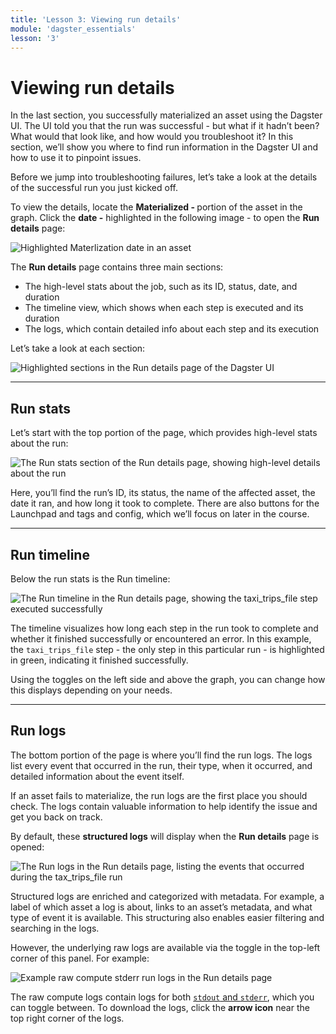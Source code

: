 ```yaml
---
title: 'Lesson 3: Viewing run details'
module: 'dagster_essentials'
lesson: '3'
---
```


# Viewing run details

In the last section, you successfully materialized an asset using the Dagster UI. The UI told you that the run was successful - but what if it hadn’t been? What would that look like, and how would you troubleshoot it? In this section, we’ll show you where to find run information in the Dagster UI and how to use it to pinpoint issues.

Before we jump into troubleshooting failures, let’s take a look at the details of the successful run you just kicked off.

To view the details, locate the **Materialized - <DATE>** portion of the asset in the graph. Click the **date -** highlighted in the following image - to open the **Run details** page:

![Highlighted Materlization date in an asset](/images/dagster-essentials/lesson-3/highlighted-materialization-date.png)

The **Run details** page contains three main sections:

- The high-level stats about the job, such as its ID, status, date, and duration
- The timeline view, which shows when each step is executed and its duration
- The logs, which contain detailed info about each step and its execution

Let’s take a look at each section:

![Highlighted sections in the Run details page of the Dagster UI](/images/dagster-essentials/lesson-3/run-details-diagram.png)

---

## Run stats

Let’s start with the top portion of the page, which provides high-level stats about the run:

![The Run stats section of the Run details page, showing high-level details about the run](/images/dagster-essentials/lesson-3/run-stats.png)

Here, you’ll find the run’s ID, its status, the name of the affected asset, the date it ran, and how long it took to complete. There are also buttons for the Launchpad and tags and config, which we’ll focus on later in the course.

---

## Run timeline

Below the run stats is the Run timeline:

![The Run timeline in the Run details page, showing the taxi_trips_file step executed successfully](/images/dagster-essentials/lesson-3/run-timeline.png)

The timeline visualizes how long each step in the run took to complete and whether it finished successfully or encountered an error. In this example, the `taxi_trips_file` step - the only step in this particular run - is highlighted in green, indicating it finished successfully.

Using the toggles on the left side and above the graph, you can change how this displays depending on your needs.

---

## Run logs

The bottom portion of the page is where you’ll find the run logs. The logs list every event that occurred in the run, their type, when it occurred, and detailed information about the event itself.

If an asset fails to materialize, the run logs are the first place you should check. The logs contain valuable information to help identify the issue and get you back on track.

By default, these **structured logs** will display when the **Run details** page is opened:

![The Run logs in the Run details page, listing the events that occurred during the tax_trips_file run](/images/dagster-essentials/lesson-3/run-logs.png)

Structured logs are enriched and categorized with metadata. For example, a label of which asset a log is about, links to an asset’s metadata, and what type of event it is available. This structuring also enables easier filtering and searching in the logs.

However, the underlying raw logs are available via the toggle in the top-left corner of this panel. For example:

![Example raw compute stderr run logs in the Run details page](/images/dagster-essentials/lesson-3/raw-compute-logs.png)

The raw compute logs contain logs for both [`stdout` and `stderr`](https://stackoverflow.com/questions/3385201/confused-about-stdin-stdout-and-stderr), which you can toggle between. To download the logs, click the **arrow icon** near the top right corner of the logs.
